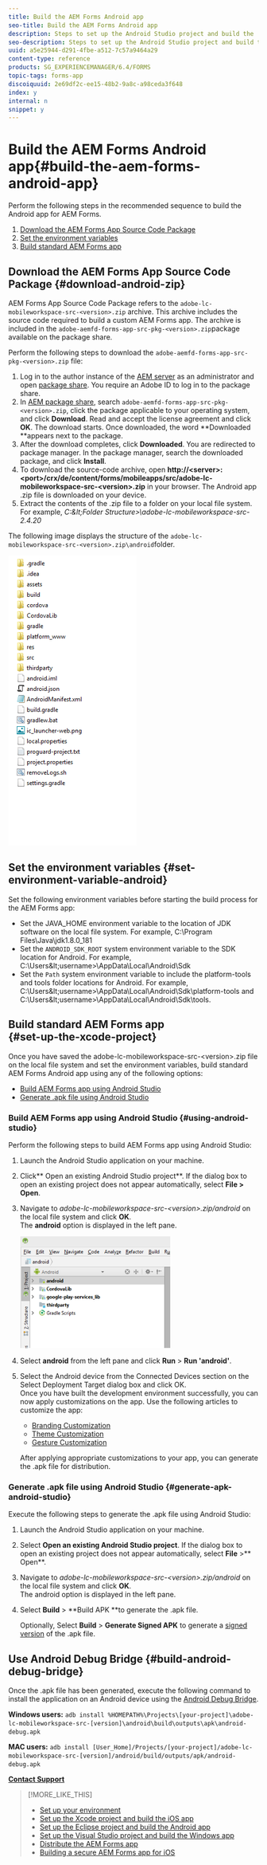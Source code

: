 ```yaml
---
title: Build the AEM Forms Android app
seo-title: Build the AEM Forms Android app
description: Steps to set up the Android Studio project and build the .apk file for the AEM Forms app for Android
seo-description: Steps to set up the Android Studio project and build the .apk file for the AEM Forms app for Android
uuid: a5e25944-d291-4fbe-a512-7c57a9464a29
content-type: reference
products: SG_EXPERIENCEMANAGER/6.4/FORMS
topic-tags: forms-app
discoiquuid: 2e69df2c-ee15-48b2-9a8c-a98ceda3f648
index: y
internal: n
snippet: y
---
```


# Build the AEM Forms Android app{#build-the-aem-forms-android-app}

Perform the following steps in the recommended sequence to build the Android app for AEM Forms.

1. [Download the AEM Forms App Source Code Package](../../forms/using/setup-eclipse-project-build-installer.md#main-pars-header-277929160)
1. [Set the environment variables](../../forms/using/setup-eclipse-project-build-installer.md#main-pars-header-111803610)
1. [Build standard AEM Forms app](../../forms/using/setup-eclipse-project-build-installer.md#main-pars-heading-0)

## Download the AEM Forms App Source Code Package {#download-android-zip}

AEM Forms App Source Code Package refers to the `adobe-lc-mobileworkspace-src-<version>.zip` archive. This archive includes the source code required to build a custom AEM Forms app. The archive is included in the `adobe-aemfd-forms-app-src-pkg-<version>.zip`package available on the package share.

Perform the following steps to download the `adobe-aemfd-forms-app-src-pkg-<version>.zip` file:

1. Log in to the author instance of the [AEM server](http://localhost:4502/) as an administrator and open [package share](http://localhost:4502/crx/packageshare). You require an Adobe ID to log in to the package share.
1. In [AEM package share](http://localhost:4502/crx/packageshare/login.html), search `adobe-aemfd-forms-app-src-pkg-<version>.zip`, click the package applicable to your operating system, and click **Download**. Read and accept the license agreement and click **OK**. The download starts. Once downloaded, the word **Downloaded **appears next to the package.
1. After the download completes, click **Downloaded**. You are redirected to package manager. In the package manager, search the downloaded package, and click **Install**.
1. To download the source-code archive, open **http://&lt;server&gt;:&lt;port&gt;/crx/de/content/forms/mobileapps/src/adobe-lc-mobileworkspace-src-&lt;version&gt;.zip** in your browser. The Android app .zip file is downloaded on your device.
1. Extract the contents of the .zip file to a folder on your local file system. For example, *C:\&lt;Folder Structure&gt;\adobe-lc-mobileworkspace-src-2.4.20*

The following image displays the structure of the `adobe-lc-mobileworkspace-src-<version>.zip\android`folder.

![](assets/zip_android_folder_structure.png) 

## Set the environment variables {#set-environment-variable-android}

Set the following environment variables before starting the build process for the AEM Forms app:

* Set the JAVA_HOME environment variable to the location of JDK software on the local file system. For example, C:\Program Files\Java\jdk1.8.0_181
* Set the `ANDROID_SDK_ROOT` system environment variable to the SDK location for Android. For example, C:\Users\&lt;username&gt;\AppData\Local\Android\Sdk
* Set the `Path` system environment variable to include the platform-tools and tools folder locations for Android. For example, C:\Users\&lt;username&gt;\AppData\Local\Android\Sdk\platform-tools and C:\Users\&lt;username&gt;\AppData\Local\Android\Sdk\tools.

## Build standard AEM Forms app <br> {#set-up-the-xcode-project}

Once you have saved the adobe-lc-mobileworkspace-src-&lt;version&gt;.zip file on the local file system and set the environment variables, build standard AEM Forms Android app using any of the following options:

* [Build AEM Forms app using Android Studio](../../forms/using/setup-eclipse-project-build-installer.md#main-pars-header-1347434739)
* [Generate .apk file using Android Studio](../../forms/using/setup-eclipse-project-build-installer.md#main-pars-header-0)

### Build AEM Forms app using Android Studio {#using-android-studio}

Perform the following steps to build AEM Forms app using Android Studio:

1. Launch the Android Studio application on your machine.
1. Click** Open an existing Android Studio project**. If the dialog box to open an existing project does not appear automatically, select **File **&gt;** Open**.
1. Navigate to *adobe-lc-mobileworkspace-src-&lt;version&gt;.zip/android* on the local file system and click **OK**.  
   The **android** option is displayed in the left pane.

   ![](assets/android_folder_studio.png)

1. Select **android** from the left pane and click **Run** &gt; **Run 'android'**.
1. Select the Android device from the Connected Devices section on the Select Deployment Target dialog box and click OK.  
   Once you have built the development environment successfully, you can now apply customizations on the app. Use the following articles to customize the app:

    * [Branding Customization](../../forms/using/branding-customization.md)
    * [Theme Customization](../../forms/using/theme-customization.md)
    * [Gesture Customization](../../forms/using/gesture-customization.md)

   After applying appropriate customizations to your app, you can generate the .apk file for distribution.

### Generate .apk file using Android Studio {#generate-apk-android-studio}

Execute the following steps to generate the .apk file using Android Studio:

1. Launch the Android Studio application on your machine.
1. Select **Open an existing Android Studio project**. If the dialog box to open an existing project does not appear automatically, select **File** &gt;** Open**.
1. Navigate to *adobe-lc-mobileworkspace-src-&lt;version&gt;.zip/android* on the local file system and click **OK**.  
   The android option is displayed in the left pane.
1. Select **Build** &gt; **Build APK **to generate the .apk file.

   Optionally, Select **Build** &gt; **Generate Signed APK** to generate a [signed version](https://developer.android.com/studio/publish/app-signing) of the .apk file.

## Use Android Debug Bridge {#build-android-debug-bridge}

Once the .apk file has been generated, execute the following command to install the application on an Android device using the [Android Debug Bridge](http://developer.android.com/tools/help/adb.html).

**Windows users:** `adb install %HOMEPATH%\Projects\[your-project]\adobe-lc-mobileworkspace-src-[version]\android\build\outputs\apk\android-debug.apk`

**MAC users:** `adb install [User_Home]/Projects/[your-project]/adobe-lc-mobileworkspace-src-[version]/android/build/outputs/apk/android-debug.apk`

[**Contact Support**](https://www.adobe.com/account/sign-in.supportportal.html)

>[!MORE_LIKE_THIS]
>
>* [Set up your environment](../../forms/using/setup-environment-mobile-workspace.md)
>* [Set up the Xcode project and build the iOS app](../../forms/using/setup-xcode-project-build-installer.md)
>* [Set up the Eclipse project and build the Android app](../../forms/using/setup-eclipse-project-build-installer.md)
>* [Set up the Visual Studio project and build the Windows app](../../forms/using/setup-visual-studio-project-build-installer.md)
>* [Distribute the AEM Forms app](../../forms/using/distribute-mobile-workspace-app.md)
>* [Building a secure AEM Forms app for iOS](../../forms/using/building-secure-mobile-workspace-app.md)
